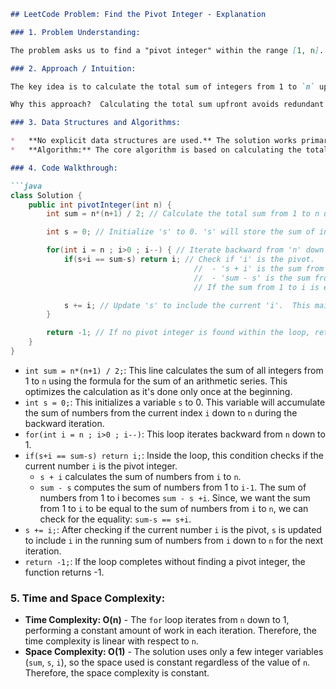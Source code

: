 ```markdown
## LeetCode Problem: Find the Pivot Integer - Explanation

### 1. Problem Understanding:

The problem asks us to find a "pivot integer" within the range [1, n].  A pivot integer `x` satisfies the condition that the sum of integers from 1 to `x` is equal to the sum of integers from `x` to `n`.  If such an integer exists, we return it; otherwise, we return -1.

### 2. Approach / Intuition:

The key idea is to calculate the total sum of integers from 1 to `n` upfront.  Then, instead of calculating the sum from 1 to `x` and `x` to `n` separately in each iteration, we can iterate *backwards* from `n` to 1 and keep track of the sum of integers from `i` to `n` (represented by `s`).  For a given `i`, we can then easily derive the sum from 1 to `i-1` as `sum - s`.

Why this approach?  Calculating the total sum upfront avoids redundant calculations within the loop.  Iterating backwards and maintaining a running sum from `i` to `n` allows us to efficiently check the pivot condition in each iteration.  We only need to update `s` incrementally instead of recalculating `sum(x to n)` each time. This makes the solution significantly faster than a naive approach that calculates both sums in each iteration.

### 3. Data Structures and Algorithms:

*   **No explicit data structures are used.** The solution works primarily with integer variables.
*   **Algorithm:** The core algorithm is based on calculating the total sum using the formula for the sum of an arithmetic series, and then iterating backward while maintaining a running sum to check for the pivot condition. The formula used is `n * (n + 1) / 2`.

### 4. Code Walkthrough:

```java
class Solution {
    public int pivotInteger(int n) {
        int sum = n*(n+1) / 2; // Calculate the total sum from 1 to n using the arithmetic series formula.

        int s = 0; // Initialize 's' to 0. 's' will store the sum of integers from 'i' to 'n' in each iteration.

        for(int i = n ; i>0 ; i--) { // Iterate backward from 'n' down to 1.
            if(s+i == sum-s) return i; // Check if 'i' is the pivot.
                                         //  - 's + i' is the sum from 'i' to 'n'.
                                         //  - 'sum - s' is the sum from 1 to 'i-1', and adding 'i' provides the sum from 1 to 'i'.  Sum from 1 to `i-1`  is derived from sum from `1 to n` - sum from `i to n`. Since `s` already represents the sum of `i` to `n`, then `sum-s` is the required sum.
                                         // If the sum from 1 to i is equal to the sum from i to n, then return 'i'.

            s += i; // Update 's' to include the current 'i'.  This maintains the running sum from 'i' to 'n' for the next iteration.
        }

        return -1; // If no pivot integer is found within the loop, return -1.
    }
}
```

*   `int sum = n*(n+1) / 2;`:  This line calculates the sum of all integers from 1 to `n` using the formula for the sum of an arithmetic series. This optimizes the calculation as it's done only once at the beginning.
*   `int s = 0;`: This initializes a variable `s` to 0. This variable will accumulate the sum of numbers from the current index `i` down to `n` during the backward iteration.
*   `for(int i = n ; i>0 ; i--)`: This loop iterates backward from `n` down to 1.
*   `if(s+i == sum-s) return i;`: Inside the loop, this condition checks if the current number `i` is the pivot integer.
    *   `s + i` calculates the sum of numbers from `i` to `n`.
    *   `sum - s` computes the sum of numbers from 1 to `i-1`. The sum of numbers from 1 to i becomes `sum - s +i`. Since, we want the sum from 1 to `i` to be equal to the sum of numbers from `i` to `n`, we can check for the equality: `sum-s == s+i`.
*   `s += i;`: After checking if the current number `i` is the pivot, `s` is updated to include `i` in the running sum of numbers from `i` down to `n` for the next iteration.
*   `return -1;`: If the loop completes without finding a pivot integer, the function returns -1.

### 5. Time and Space Complexity:

*   **Time Complexity: O(n)** - The `for` loop iterates from `n` down to 1, performing a constant amount of work in each iteration. Therefore, the time complexity is linear with respect to `n`.
*   **Space Complexity: O(1)** - The solution uses only a few integer variables (`sum`, `s`, `i`), so the space used is constant regardless of the value of `n`. Therefore, the space complexity is constant.
